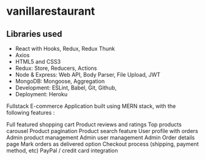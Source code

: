 # vanillarestaurant
## Libraries used

- React with Hooks, Redux, Redux Thunk
- Axios
- HTML5 and CSS3
- Redux: Store, Reducers, Actions
- Node & Express: Web API, Body Parser, File Upload, JWT
- MongoDB: Mongoose, Aggregation
- Development: ESLint, Babel, Git, Github,
- Deployment: Heroku

Fullstack E-commerce Application built using MERN stack, with the following features :

Full featured shopping cart
Product reviews and ratings
Top products carousel
Product pagination
Product search feature
User profile with orders
Admin product management
Admin user management
Admin Order details page
Mark orders as delivered option
Checkout process (shipping, payment method, etc)
PayPal / credit card integration

